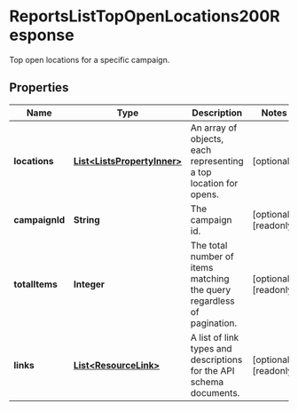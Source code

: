 

# ReportsListTopOpenLocations200Response

Top open locations for a specific campaign.

## Properties

| Name | Type | Description | Notes |
|------------ | ------------- | ------------- | -------------|
|**locations** | [**List&lt;ListsPropertyInner&gt;**](ListsPropertyInner.md) | An array of objects, each representing a top location for opens. |  [optional] |
|**campaignId** | **String** | The campaign id. |  [optional] [readonly] |
|**totalItems** | **Integer** | The total number of items matching the query regardless of pagination. |  [optional] [readonly] |
|**links** | [**List&lt;ResourceLink&gt;**](ResourceLink.md) | A list of link types and descriptions for the API schema documents. |  [optional] [readonly] |



